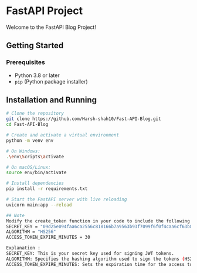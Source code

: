 # FastAPI Project

Welcome to the FastAPI Blog Project!

## Getting Started

### Prerequisites

- Python 3.8 or later
- `pip` (Python package installer)

## Installation and Running

```bash
# Clone the repository
git clone https://github.com/Harsh-shah10/Fast-API-Blog.git
cd Fast-API-Blog

# Create and activate a virtual environment
python -m venv env

# On Windows:
.\env\Scripts\activate

# On macOS/Linux:
source env/bin/activate

# Install dependencies
pip install -r requirements.txt

# Start the FastAPI server with live reloading
uvicorn main:app --reload

## Note
Modify the create_token function in your code to include the following constants for generating JWT tokens:
SECRET_KEY = "09d25e094faa6ca2556c818166b7a9563b93f7099f6f0f4caa6cf63b88e8d3e7"
ALGORITHM = "HS256"
ACCESS_TOKEN_EXPIRE_MINUTES = 30

Explanation : 
SECRET_KEY: This is your secret key used for signing JWT tokens.
ALGORITHM: Specifies the hashing algorithm used to sign the tokens (HS256 in this case).
ACCESS_TOKEN_EXPIRE_MINUTES: Sets the expiration time for the access tokens (30 minutes in this example).

